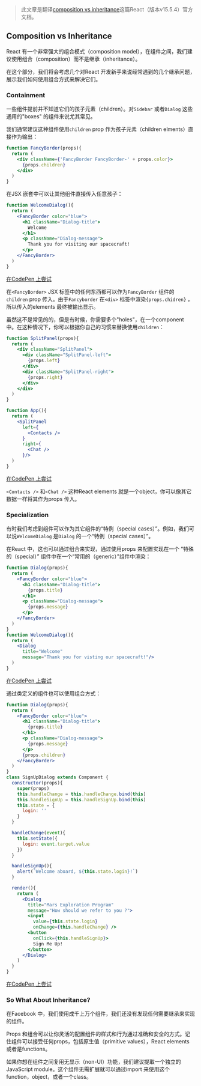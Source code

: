 > 此文章是翻译[composition vs inheritance](https://facebook.github.io/react/docs/composition-vs-inheritance.html)这篇React（版本v15.5.4）官方文档。

## Composition vs Inheritance

React 有一个非常强大的组合模式（composition model），在组件之间，我们建议使用组合（composition）而不是继承（inheritance）。

在这个部分，我们将会考虑几个对React 开发新手来说经常遇到的几个继承问题，展示我们如何使用组合方式来解决它们。

### Containment

一些组件提前并不知道它们的孩子元素（children）。对`Sidebar` 或者`Dialog` 这些通用的"boxes" 的组件来说尤其常见。

我们通常建议这种组件使用`children` prop 作为孩子元素（children elments）直接作为输出：
```jsx
function FancyBorder(props){
  return (
    <div className={'FancyBorder FancyBorder-' + props.color}>
      {props.children}
    </div>
  )
}
```
在JSX 嵌套中可以让其他组件直接传入任意孩子：
```jsx
function WelcomeDialog(){
  return (
    <FancyBorder color="blue">
      <h1 className="Dialog-title">
        Welcome
      </h1>
      <p className="Dialog-message">
        Thank you for visiting our spacecraft!
      </p>
    </FancyBorder>
  )
}
```
[在CodePen 上尝试](http://codepen.io/gaearon/pen/ozqNOV?editors=0010)

在`<FancyBorder>` JSX 标签中的任何东西都可以作为`FancyBorder` 组件的`children` prop 传入。由于`Fancyborder` 在`<div>` 标签中渲染`{props.chidren}` ，所以传入的elements 最终被输出显示。

虽然这不是常见的的，但是有时候，你需要多个"holes"，在一个component 中。在这种情况下，你可以根据你自己的习惯来替换使用`children`：
```jsx
function SplitPanel(props){
  return (
    <div className="SplitPanel">
      <div className="SplitPanel-left">
        {props.left}
      </div>
      <div className="SplitPanel-right">
        {props.right}
      </div>
    </div>
  )
}

function App(){
  return (
    <SplitPanel
      left={
        <Contacts />
      }
      right={
        <Chat />
      }/>
  )
}
```
[在CodePen 上尝试](http://codepen.io/gaearon/pen/gwZOJp?editors=0010)

`<Contacts />` 和`<Chat />` 这种React elements 就是一个object，你可以像其它数据一样将其作为props 传入。

### Specialization

有时我们考虑到组件可以作为其它组件的“特例（special cases）”。例如，我们可以说`WelcomeDialog` 是`Dialog` 的一个“特例（special cases）”。

在React 中，这也可以通过组合来实现，通过使用props 来配置实现在一个 “特殊的（special）” 组件中在一个“常用的（generic）”组件中渲染：
```jsx
function Dialog(props){
  return (
    <FancyBorder color="blue">
      <h1 className="Dialog-title">
        {props.title}
      </h1>
      <p className="Dialog-message">
        {props.message}
      </p>
    </FancyBorder>
  )
}
function WelcomeDialog(){
  return (
    <Dialog
      title="Welcome"
      message="Thank you for visting our spacecraft!"/>
  )
}
```
[在CodePen 上尝试](http://codepen.io/gaearon/pen/kkEaOZ?editors=0010)

通过类定义的组件也可以使用组合方式：
```jsx
function Dialog(props){
  return (
    <FancyBorder color="blue">
      <h1 className="Dialog-title">
        {props.title}
      </h1>
      <p className="Dialog-message">
        {props.message}
      </p>
      {props.children}
    </FancyBorder>
  )
}
class SignUpDialog extends Component {
  constructor(props){
    super(props)
    this.handleChange = this.handleChange.bind(this)
    this.handleSignUp = this.handleSignUp.bind(this)
    this.state = {
      login: ''
    }
  }

  handleChange(event){
    this.setState({
      login: event.target.value
    })
  }

  handleSignUp(){
    alert(`Welcome aboard, ${this.state.login}!`)
  }

  render(){
    return (
      <Dialog
        title="Mars Exploration Program"
        message="How should we refer to you ?">
        <input
          value={this.state.login}
          onChange={this.handleChange} />
        <button
          onClick={this.handleSignUp}>
          Sign Me Up!
        </button>
      </Dialog>
    )
  }
}
```
[在CodePen 上尝试](http://codepen.io/gaearon/pen/gwZbYa?editors=0010)

### So What About Inheritance?

在Facebook 中，我们使用成千上万个组件，我们还没有发现任何需要继承来实现的组件。

Props 和组合可以让你灵活的配置组件的样式和行为通过准确和安全的方式。记住组件可以接受任何props，包括原生值（primitive values），React elements 或者是functions。

如果你想在组件之间复用无显示（non-UI）功能，我们建议提取一个独立的JavaScript module。这个组件无需扩展就可以通过import 来使用这个function，object，或者一个class。
